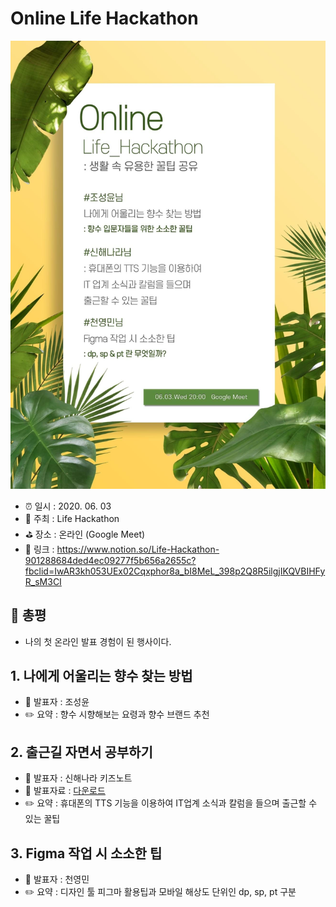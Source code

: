 # Online Life Hackathon

![Online Life Hackathon](image.png)

- ⏰ 일시 : 2020. 06. 03
- 💁 주최 : Life Hackathon
- ⛳ 장소 : 온라인 (Google Meet)
- 🔗 링크 : https://www.notion.so/Life-Hackathon-901288684ded4ec09277f5b656a2655c?fbclid=IwAR3kh053UEx02Cqxphor8a_bI8MeL_398p2Q8R5ilgjIKQVBIHFyR_sM3CI

## 👏 총평

- 나의 첫 온라인 발표 경험이 된 행사이다.

## 1. 나에게 어울리는 향수 찾는 방법

- 🎤 발표자 : 조성윤 
- ✏️ 요약 : 향수 시향해보는 요령과 향수 브랜드 추천


## 2. 출근길 자면서 공부하기

- 🎤 발표자 : 신해나라 키즈노트
- 📎 발표자료 : [다운로드](https://www.dropbox.com/s/adbl2tsoa6p2shd/%EC%B6%9C%EA%B7%BC%EA%B8%B8%EC%9E%90%EB%A9%B4%EC%84%9C%EA%B3%B5%EB%B6%80_LifeHackathon_%EC%8B%A0%ED%95%B4%EB%82%98%EB%9D%BC2.pdf?dl=0)
- ✏️ 요약 : 휴대폰의 TTS 기능을 이용하여 IT업계 소식과 칼럼을 들으며 출근할 수 있는 꿀팁


## 3. Figma 작업 시 소소한 팁

- 🎤 발표자 : 천영민
- ✏️ 요약 : 디자인 툴 피그마 활용팁과 모바일 해상도 단위인 dp, sp, pt 구분
